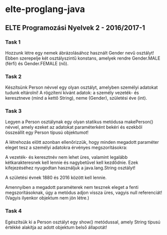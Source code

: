 # elte-proglang-java

## ELTE Programozási Nyelvek 2 - 2016/2017-1

### Task 1

Hozzunk létre egy nemek ábrázolásához használt Gender nevű osztályt! Ebben szerepelje két osztályszintű konstans, amelyek rendre Gender.MALE (férfi) és Gender.FEMALE (nő).

### Task 2

Készítsünk Person névvel egy olyan osztályt, amelyben személyi adatokat tudunk eltárolni! A rögzíteni kívánt adatok: a személy vezeték- és keresztneve (mind a kettő String), neme (Gender), születési éve (int).

### Task 3

Legyen a Person osztálynak egy olyan statikus metódusa makePerson() névvel, amely ezeket az adatokat paraméterként bekéri és ezekből összeállít egy Person típusú objektumot!

A létrehozás előtt azonban ellenőrizzük, hogy minden megadott paraméter eleget tesz a személyi adatokra érvényes megszorításokra:

A vezeték- és keresztnév nem lehet üres, valamint legalább kétkarakteresnek kell lennie és nagybetűvel kell kezdődnie. Ezek kifejezéséhez nyugodtan használjuk a java.lang.String osztályt!

A születési évnek 1880 és 2016 között kell lennie.

Amennyiben a megadott paraméterek nem tesznek eleget a fenti megszorításoknak, úgy a metódus adjon vissza üres, vagyis null referenciát! (Vagyis ilyenkor objektum nem jön létre.)

### Task 4

Egészítsük ki a Person osztályt egy show() metódussal, amely String típusú értékké alakítja az adott objektum belső állapotát!
